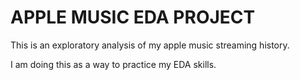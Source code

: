 # APPLE MUSIC EDA PROJECT

This is an exploratory analysis of my apple music streaming history.

I am doing this as a way to practice my EDA skills.
